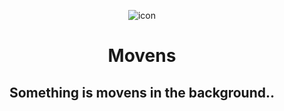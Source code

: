 <div align="center">

![icon](data/icons/com.github.hezral.movens.svg)

# Movens

## Something is movens in the background.. 



